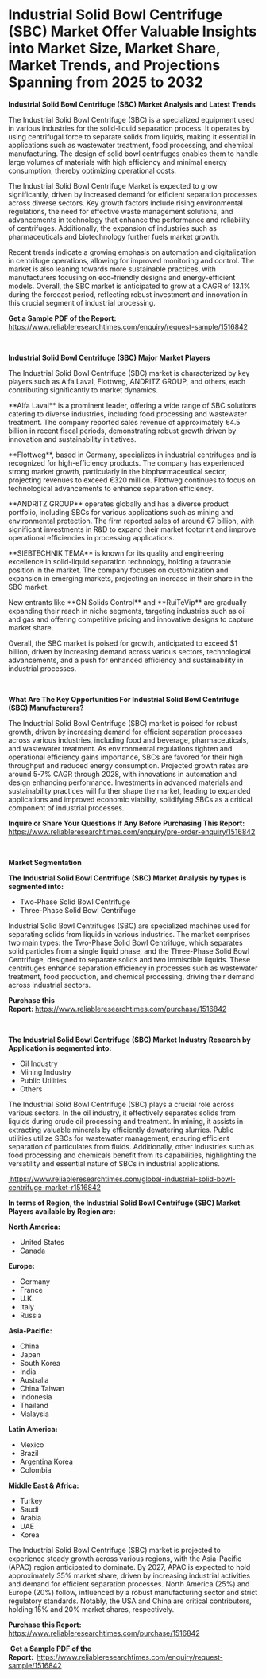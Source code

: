 <p><h1>Industrial Solid Bowl Centrifuge (SBC) Market Offer Valuable Insights into Market Size, Market Share, Market Trends, and Projections Spanning from 2025 to 2032</h1></p><p><strong>Industrial Solid Bowl Centrifuge (SBC) Market Analysis and Latest Trends</strong></p>
<p><p>The Industrial Solid Bowl Centrifuge (SBC) is a specialized equipment used in various industries for the solid-liquid separation process. It operates by using centrifugal force to separate solids from liquids, making it essential in applications such as wastewater treatment, food processing, and chemical manufacturing. The design of solid bowl centrifuges enables them to handle large volumes of materials with high efficiency and minimal energy consumption, thereby optimizing operational costs.</p><p>The Industrial Solid Bowl Centrifuge Market is expected to grow significantly, driven by increased demand for efficient separation processes across diverse sectors. Key growth factors include rising environmental regulations, the need for effective waste management solutions, and advancements in technology that enhance the performance and reliability of centrifuges. Additionally, the expansion of industries such as pharmaceuticals and biotechnology further fuels market growth.</p><p>Recent trends indicate a growing emphasis on automation and digitalization in centrifuge operations, allowing for improved monitoring and control. The market is also leaning towards more sustainable practices, with manufacturers focusing on eco-friendly designs and energy-efficient models. Overall, the SBC market is anticipated to grow at a CAGR of 13.1% during the forecast period, reflecting robust investment and innovation in this crucial segment of industrial processing.</p></p>
<p><strong>Get a Sample PDF of the Report:&nbsp;</strong> <a href="https://www.reliableresearchtimes.com/enquiry/request-sample/1516842?utm_campaign=3581&utm_medium=2&utm_source=Github&utm_content=ia&utm_term=12042025&utm_id=industrial-solid-bowl-centrifuge-sbc">https://www.reliableresearchtimes.com/enquiry/request-sample/1516842</a></p>
<p>&nbsp;</p>
<p><strong>Industrial Solid Bowl Centrifuge (SBC) Major Market Players</strong></p>
<p><p>The Industrial Solid Bowl Centrifuge (SBC) market is characterized by key players such as Alfa Laval, Flottweg, ANDRITZ GROUP, and others, each contributing significantly to market dynamics. </p><p>**Alfa Laval** is a prominent leader, offering a wide range of SBC solutions catering to diverse industries, including food processing and wastewater treatment. The company reported sales revenue of approximately €4.5 billion in recent fiscal periods, demonstrating robust growth driven by innovation and sustainability initiatives.</p><p>**Flottweg**, based in Germany, specializes in industrial centrifuges and is recognized for high-efficiency products. The company has experienced strong market growth, particularly in the biopharmaceutical sector, projecting revenues to exceed €320 million. Flottweg continues to focus on technological advancements to enhance separation efficiency.</p><p>**ANDRITZ GROUP** operates globally and has a diverse product portfolio, including SBCs for various applications such as mining and environmental protection. The firm reported sales of around €7 billion, with significant investments in R&D to expand their market footprint and improve operational efficiencies in processing applications.</p><p>**SIEBTECHNIK TEMA** is known for its quality and engineering excellence in solid-liquid separation technology, holding a favorable position in the market. The company focuses on customization and expansion in emerging markets, projecting an increase in their share in the SBC market.</p><p>New entrants like **GN Solids Control** and **RuiTeVip** are gradually expanding their reach in niche segments, targeting industries such as oil and gas and offering competitive pricing and innovative designs to capture market share.</p><p>Overall, the SBC market is poised for growth, anticipated to exceed $1 billion, driven by increasing demand across various sectors, technological advancements, and a push for enhanced efficiency and sustainability in industrial processes.</p></p>
<p>&nbsp;</p>
<p><strong>What Are The Key Opportunities For Industrial Solid Bowl Centrifuge (SBC) Manufacturers?</strong></p>
<p><p>The Industrial Solid Bowl Centrifuge (SBC) market is poised for robust growth, driven by increasing demand for efficient separation processes across various industries, including food and beverage, pharmaceuticals, and wastewater treatment. As environmental regulations tighten and operational efficiency gains importance, SBCs are favored for their high throughput and reduced energy consumption. Projected growth rates are around 5-7% CAGR through 2028, with innovations in automation and design enhancing performance. Investments in advanced materials and sustainability practices will further shape the market, leading to expanded applications and improved economic viability, solidifying SBCs as a critical component of industrial processes.</p></p>
<p><strong>Inquire or Share Your Questions If Any Before Purchasing This Report:</strong> <a href="https://www.reliableresearchtimes.com/enquiry/pre-order-enquiry/1516842?utm_campaign=3581&utm_medium=2&utm_source=Github&utm_content=ia&utm_term=12042025&utm_id=industrial-solid-bowl-centrifuge-sbc">https://www.reliableresearchtimes.com/enquiry/pre-order-enquiry/1516842</a></p>
<p>&nbsp;</p>
<p><strong>Market Segmentation</strong></p>
<p><strong>The Industrial Solid Bowl Centrifuge (SBC) Market Analysis by types is segmented into:</strong></p>
<p><ul><li>Two-Phase Solid Bowl Centrifuge</li><li>Three-Phase Solid Bowl Centrifuge</li></ul></p>
<p><p>Industrial Solid Bowl Centrifuges (SBC) are specialized machines used for separating solids from liquids in various industries. The market comprises two main types: the Two-Phase Solid Bowl Centrifuge, which separates solid particles from a single liquid phase, and the Three-Phase Solid Bowl Centrifuge, designed to separate solids and two immiscible liquids. These centrifuges enhance separation efficiency in processes such as wastewater treatment, food production, and chemical processing, driving their demand across industrial sectors.</p></p>
<p><strong>Purchase this Report:&nbsp;</strong><a href="https://www.reliableresearchtimes.com/purchase/1516842?utm_campaign=3581&utm_medium=2&utm_source=Github&utm_content=ia&utm_term=12042025&utm_id=industrial-solid-bowl-centrifuge-sbc">https://www.reliableresearchtimes.com/purchase/1516842</a></p>
<p>&nbsp;</p>
<p><strong>The Industrial Solid Bowl Centrifuge (SBC) Market Industry Research by Application is segmented into:</strong></p>
<p><ul><li>Oil Industry</li><li>Mining Industry</li><li>Public Utilities</li><li>Others</li></ul></p>
<p><p>The Industrial Solid Bowl Centrifuge (SBC) plays a crucial role across various sectors. In the oil industry, it effectively separates solids from liquids during crude oil processing and treatment. In mining, it assists in extracting valuable minerals by efficiently dewatering slurries. Public utilities utilize SBCs for wastewater management, ensuring efficient separation of particulates from fluids. Additionally, other industries such as food processing and chemicals benefit from its capabilities, highlighting the versatility and essential nature of SBCs in industrial applications.</p></p>
<p><a href="https://www.reliableresearchtimes.com/global-industrial-solid-bowl-centrifuge-market-r1516842?utm_campaign=3581&utm_medium=2&utm_source=Github&utm_content=ia&utm_term=12042025&utm_id=industrial-solid-bowl-centrifuge-sbc">&nbsp;https://www.reliableresearchtimes.com/global-industrial-solid-bowl-centrifuge-market-r1516842</a></p>
<p><strong>In terms of Region, the Industrial Solid Bowl Centrifuge (SBC) Market Players available by Region are:</strong></p>
<p>
    <p> <strong> North America: </strong>
        <ul>
            <li>United States</li>
            <li>Canada</li>
        </ul>
        </p> 
    <p> <strong> Europe: </strong>
        <ul>
            <li>Germany</li>
            <li>France</li>
            <li>U.K.</li>
            <li>Italy</li>
            <li>Russia</li>
        </ul>
        </p> 
    <p> <strong> Asia-Pacific: </strong>
        <ul>
            <li>China</li>
            <li>Japan</li>
            <li>South Korea</li>
            <li>India</li>
            <li>Australia</li>
            <li>China Taiwan</li>
            <li>Indonesia</li>
            <li>Thailand</li>
            <li>Malaysia</li>
        </ul>
        </p> 
    <p> <strong> Latin America: </strong>
        <ul>
            <li>Mexico</li>
            <li>Brazil</li>
            <li>Argentina Korea</li>
            <li>Colombia</li>
        </ul>
        </p> 
    <p> <strong> Middle East & Africa: </strong>
        <ul>
            <li>Turkey</li>
            <li>Saudi</li>
            <li>Arabia</li>
            <li>UAE</li>
            <li>Korea</li>
        </ul>
    </p>
    </p>
<p><p>The Industrial Solid Bowl Centrifuge (SBC) market is projected to experience steady growth across various regions, with the Asia-Pacific (APAC) region anticipated to dominate. By 2027, APAC is expected to hold approximately 35% market share, driven by increasing industrial activities and demand for efficient separation processes. North America (25%) and Europe (20%) follow, influenced by a robust manufacturing sector and strict regulatory standards. Notably, the USA and China are critical contributors, holding 15% and 20% market shares, respectively.</p></p>
<p><strong>Purchase this Report: </strong><a href="https://www.reliableresearchtimes.com/purchase/1516842?utm_campaign=3581&utm_medium=2&utm_source=Github&utm_content=ia&utm_term=12042025&utm_id=industrial-solid-bowl-centrifuge-sbc">https://www.reliableresearchtimes.com/purchase/1516842</a></p>
<p>&nbsp;<strong>Get a Sample PDF of the Report:&nbsp;&nbsp;</strong><a href="https://www.reliableresearchtimes.com/enquiry/request-sample/1516842?utm_campaign=3581&utm_medium=2&utm_source=Github&utm_content=ia&utm_term=12042025&utm_id=industrial-solid-bowl-centrifuge-sbc">https://www.reliableresearchtimes.com/enquiry/request-sample/1516842</a></p>
<p><strong></strong></p>
<p><p></p><p></p><p></p></p>